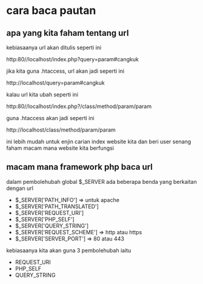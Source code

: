 # cara baca pautan

## apa yang kita faham tentang url
kebiasaanya url akan ditulis seperti ini

http:80//localhost/index.php?query=param#cangkuk

jika kita guna .htaccess, url akan jadi seperti ini 

http://localhost/query=param#cangkuk

kalau url kita ubah seperti ini

http:80//localhost/index.php?/class/method/param/param

guna .htaccess akan jadi seperti ini

http://localhost/class/method/param/param

ini lebih mudah untuk enjin carian index website kita dan beri user senang faham macam mana website kita berfungsi

## macam mana framework php baca url

dalam pembolehubah global $_SERVER ada beberapa benda yang berkaitan dengan url

* $_SERVER['PATH_INFO'] => untuk apache
* $_SERVER['PATH_TRANSLATED']
* $_SERVER['REQUEST_URI'] 
* $_SERVER['PHP_SELF']
* $_SERVER['QUERY_STRING'] 
* $_SERVER['REQUEST_SCHEME'] => http atau https
* $_SERVER['SERVER_PORT'] => 80 atau 443

kebiasaanya kita akan guna 3 pembolehubah iaitu 
* REQUEST_URI
* PHP_SELF
* QUERY_STRING
